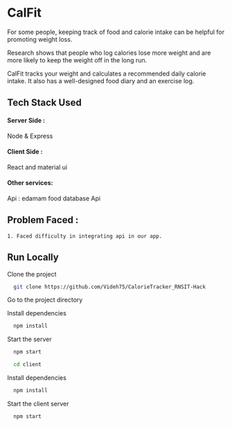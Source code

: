 # CalFit

For some people, keeping track of food and calorie intake can be helpful for promoting weight loss.

Research shows that people who log calories lose more weight and are more likely to keep the weight off in the long run.

CalFit tracks your weight and calculates a recommended daily calorie intake. It also has a well-designed food diary and an exercise log.

## Tech Stack Used

#### Server Side :

Node & Express

#### Client Side :
React and material ui

#### Other services:

Api : edamam food database Api


## Problem Faced :

    1. Faced difficulty in integrating api in our app.
 
## Run Locally

Clone the project

```bash
  git clone https://github.com/Videh75/CalorieTracker_RNSIT-Hack
```

Go to the project directory

Install dependencies

```bash
  npm install
```
Start the server

```bash
  npm start
```

```bash
  cd client
```

Install dependencies

```bash
  npm install
```

Start the client server

```bash
  npm start
```
